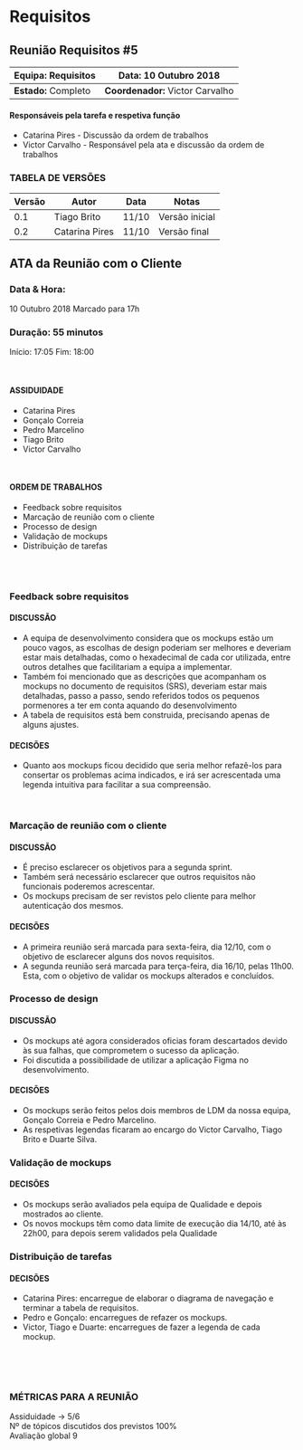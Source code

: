 # Requisitos
## **Reunião Requisitos #5**

| **Equipa:** Requisitos | **Data:** 10 Outubro 2018| 
| ------ | ------ | 
| **Estado:** Completo |  **Coordenador:** Victor Carvalho |

#### **Responsáveis pela tarefa e respetiva função**
  * Catarina Pires  - Discussão da ordem de trabalhos
  * Victor Carvalho - Responsável pela ata e discussão da ordem de trabalhos


### TABELA DE VERSÕES
|**Versão**|**Autor**|**Data**|**Notas**|
|---|---|---|---|
|0.1 | Tiago Brito | 11/10 | Versão inicial|
|0.2 | Catarina Pires | 11/10 | Versão final|


## ATA da Reunião com o Cliente 

### Data & Hora: 
10 Outubro 2018
Marcado para 17h

### Duração: 55 minutos
Início: 17:05
Fim:    18:00

<br/> 

#### ASSIDUIDADE
* Catarina Pires
* Gonçalo Correia
* Pedro Marcelino
* Tiago Brito
* Victor Carvalho

<br/>

#### ORDEM DE TRABALHOS
* Feedback sobre requisitos
* Marcação de reunião com o cliente
* Processo de design
* Validação de mockups
* Distribuição de tarefas

<br/> 
<br/>


### Feedback sobre requisitos
#### DISCUSSÃO
* A equipa de desenvolvimento considera que os mockups estão um pouco vagos, as escolhas de design poderiam ser melhores e deveriam estar mais detalhadas, como o hexadecimal de cada cor utilizada, entre outros detalhes que facilitariam a equipa a implementar.
* Também foi mencionado que as descrições que acompanham os mockups no documento de requisitos (SRS), deveriam estar mais detalhadas, passo a passo, sendo referidos todos os pequenos pormenores a ter em conta aquando do desenvolvimento
* A tabela de requisitos está bem construida, precisando apenas de alguns ajustes.

#### DECISÕES
* Quanto aos mockups ficou decidido que seria melhor refazê-los para consertar os problemas acima indicados, e irá ser acrescentada uma legenda intuitiva  para facilitar a sua compreensão.

<br/>

### Marcação de reunião com o cliente
#### DISCUSSÃO
* É preciso esclarecer os objetivos para a segunda sprint.
* Também será necessário esclarecer que outros requisitos não funcionais poderemos acrescentar.
* Os mockups precisam de ser revistos pelo cliente para melhor autenticação dos mesmos.

#### DECISÕES
* A primeira reunião será marcada para sexta-feira, dia 12/10, com o objetivo de esclarecer alguns dos novos requisitos.
* A segunda reunião será marcada para terça-feira, dia 16/10, pelas 11h00. Esta, com o objetivo de validar os mockups alterados e concluídos.


### Processo de design
#### DISCUSSÃO
* Os mockups até agora considerados oficias foram descartados devido às sua falhas, que comprometem o sucesso da aplicação.
* Foi discutida a possibilidade de utilizar a aplicação Figma no desenvolvimento.

#### DECISÕES
* Os mockups serão feitos pelos dois membros de LDM da nossa equipa, Gonçalo Correia e Pedro Marcelino.
* As respetivas legendas ficaram ao encargo do Victor Carvalho, Tiago Brito e Duarte Silva.

	
### Validação de mockups
#### DECISÕES
* Os mockups serão avaliados pela equipa de Qualidade e depois mostrados ao cliente.
* Os novos mockups têm como data limite de execução dia 14/10, até às 22h00, para depois serem validados pela Qualidade


### Distribuição de tarefas
#### DECISÕES
* Catarina Pires: encarregue de elaborar o diagrama de navegação e terminar a tabela de requisitos.
* Pedro e Gonçalo: encarregues de refazer os mockups.
* Victor, Tiago e Duarte: encarregues de fazer a legenda de cada mockup.

<br/>

<br/> 
<br/>

### MÉTRICAS PARA A REUNIÃO
Assiduidade -> 5/6<br/>
Nº de tópicos discutidos dos previstos 100%<br/>
Avaliação global 9<br/>
